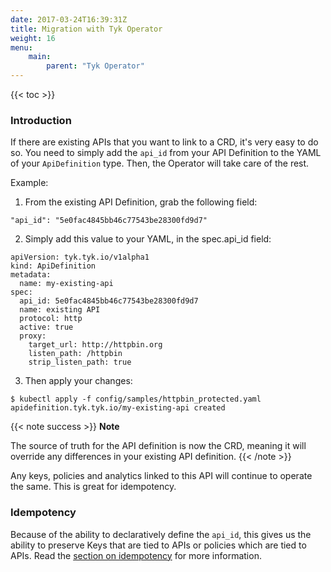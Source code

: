 ```yaml
---
date: 2017-03-24T16:39:31Z
title: Migration with Tyk Operator
weight: 16
menu:
    main:
        parent: "Tyk Operator"
---
```


{{< toc >}}

### Introduction

If there are existing APIs that you want to link to a CRD, it's very easy to do so. You need to simply add the `api_id` from your API Definition to the YAML of your `ApiDefinition` type. Then, the Operator will take care of the rest.

Example:

1. From the existing API Definition, grab the following field:

```
"api_id": "5e0fac4845bb46c77543be28300fd9d7"
```

2. Simply add this value to your YAML, in the spec.api_id field:

```
apiVersion: tyk.tyk.io/v1alpha1
kind: ApiDefinition
metadata:
  name: my-existing-api
spec:
  api_id: 5e0fac4845bb46c77543be28300fd9d7
  name: existing API
  protocol: http
  active: true
  proxy:
    target_url: http://httpbin.org
    listen_path: /httpbin
    strip_listen_path: true
```

3. Then apply your changes:

```
$ kubectl apply -f config/samples/httpbin_protected.yaml
apidefinition.tyk.tyk.io/my-existing-api created
```

{{< note success >}}
**Note**  

The source of truth for the API definition is now the CRD, meaning it will override any differences in your existing API definition.
{{< /note >}}

Any keys, policies and analytics linked to this API will continue to operate the same. This is great for idempotency.

### Idempotency

Because of the ability to declaratively define the `api_id`, this gives us the ability to preserve Keys that are tied to APIs or policies which are tied to APIs.
Read the [section on idempotency](https://github.com/TykTechnologies/tyk-operator/blob/master/docs/concepts.md) for more information.
